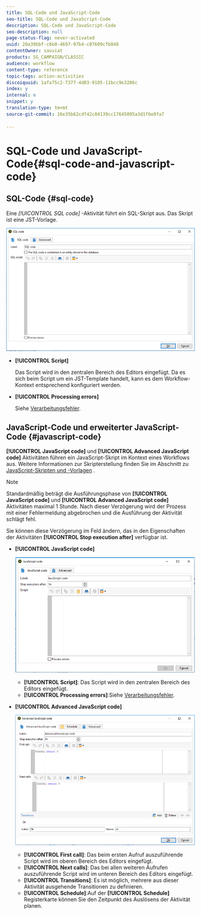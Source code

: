 ```yaml
---
title: SQL-Code und JavaScript-Code
seo-title: SQL-Code und JavaScript-Code
description: SQL-Code und JavaScript-Code
seo-description: null
page-status-flag: never-activated
uuid: 20a39bbf-c6b0-4697-97b4-c07609cfb048
contentOwner: sauviat
products: SG_CAMPAIGN/CLASSIC
audience: workflow
content-type: reference
topic-tags: action-activities
discoiquuid: 1afa75c2-7377-4d03-9105-11bcc9e3206c
index: y
internal: n
snippet: y
translation-type: tm+mt
source-git-commit: 16e35b62cdf42c04139cc17645095a3d1f6e0fa7

---
```



# SQL-Code und JavaScript-Code{#sql-code-and-javascript-code}

## SQL-Code {#sql-code}

Eine **[!UICONTROL SQL code*]* -Aktivität führt ein SQL-Skript aus. Das Skript ist eine JST-Vorlage.

![](assets/sql_code.png)

* **[!UICONTROL Script]**

   Das Script wird in den zentralen Bereich des Editors eingefügt. Da es sich beim Script um ein JST-Template handelt, kann es dem Workflow-Kontext entsprechend konfiguriert werden.

* **[!UICONTROL Processing errors]**

   Siehe [Verarbeitungsfehler](../../workflow/using/monitoring-workflow-execution.md#processing-errors).

## JavaScript-Code und erweiterter JavaScript-Code {#javascript-code}

**[!UICONTROL JavaScript code]** und **[!UICONTROL Advanced JavaScript code]** Aktivitäten führen ein JavaScript-Skript im Kontext eines Workflows aus. Weitere Informationen zur Skripterstellung finden Sie im Abschnitt zu [JavaScript-Skripten und -Vorlagen](../../workflow/using/javascript-scripts-and-templates.md) .

>[!NOTE]
>
>Standardmäßig beträgt die Ausführungsphase von **[!UICONTROL JavaScript code]** und **[!UICONTROL Advanced JavaScript code]** Aktivitäten maximal 1 Stunde. Nach dieser Verzögerung wird der Prozess mit einer Fehlermeldung abgebrochen und die Ausführung der Aktivität schlägt fehl.
>
>Sie können diese Verzögerung im Feld ändern, das in den Eigenschaften der Aktivitäten **[!UICONTROL Stop execution after]** verfügbar ist.

* **[!UICONTROL JavaScript code]**

   ![](assets/javascript_code.png)

   * **[!UICONTROL Script]**: Das Script wird in den zentralen Bereich des Editors eingefügt.
   * **[!UICONTROL Processing errors]**:Siehe [Verarbeitungsfehler](../../workflow/using/monitoring-workflow-execution.md#processing-errors).

* **[!UICONTROL Advanced JavaScript code]**

   ![](assets/advanced_javascript_code.png)

   * **[!UICONTROL First call]**: Das beim ersten Aufruf auszuführende Script wird im oberen Bereich des Editors eingefügt.
   * **[!UICONTROL Next calls]**: Das bei allen weiteren Aufrufen auszuführende Script wird im unteren Bereich des Editors eingefügt.
   * **[!UICONTROL Transitions]**: Es ist möglich, mehrere aus dieser Aktivität ausgehende Transitionen zu definieren.
   * **[!UICONTROL Schedule]**:Auf der **[!UICONTROL Schedule]** Registerkarte können Sie den Zeitpunkt des Auslösens der Aktivität planen.
